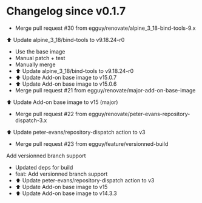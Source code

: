 # Changelog since v0.1.7
- Merge pull request #30 from egguy/renovate/alpine_3_18-bind-tools-9.x

⬆️ Update alpine_3_18/bind-tools to v9.18.24-r0 
- Use the base image 
- Manual patch + test 
- Manually merge 
- ⬆️ Update alpine_3_18/bind-tools to v9.18.24-r0 
- ⬆️ Update Add-on base image to v15.0.7 
- ⬆️ Update Add-on base image to v15.0.6 
- Merge pull request #21 from egguy/renovate/major-add-on-base-image

⬆️ Update Add-on base image to v15 (major) 
- Merge pull request #22 from egguy/renovate/peter-evans-repository-dispatch-3.x

⬆️ Update peter-evans/repository-dispatch action to v3 
- Merge pull request #23 from egguy/feature/versionned-build

Add versionned branch support 
- Updated deps for build 
- feat: Add versionned branch support 
- ⬆️ Update peter-evans/repository-dispatch action to v3 
- ⬆️ Update Add-on base image to v15 
- ⬆️ Update Add-on base image to v14.3.3 
